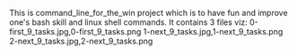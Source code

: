 This is command_line_for_the_win project which is to have fun and improve one's bash skill and linux shell commands. 
     It contains 3 files viz:
0-first_9_tasks.jpg,0-first_9_tasks.png
1-next_9_tasks.jpg,1-next_9_tasks.png
2-next_9_tasks.jpg,2-next_9_tasks.png
